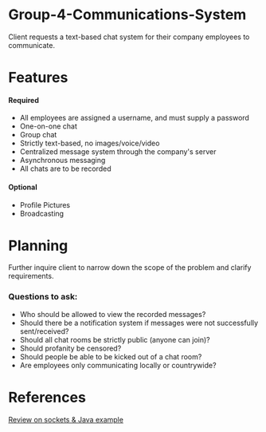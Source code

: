 # Group-4-Communications-System  
Client requests a text-based chat system for their company employees to communicate.  
# Features
#### Required
* All employees are assigned a username, and must supply a password  
* One-on-one chat  
* Group chat  
* Strictly text-based, no images/voice/video  
* Centralized message system through the company's server  
* Asynchronous messaging  
* All chats are to be recorded  
#### Optional 
* Profile Pictures  
* Broadcasting  
# Planning
Further inquire client to narrow down the scope of the problem and clarify requirements.  

### Questions to ask:  
* Who should be allowed to view the recorded messages?  
* Should there be a notification system if messages were not successfully sent/received?  
* Should all chat rooms be strictly public (anyone can join)?  
* Should profanity be censored?  
* Should people be able to be kicked out of a chat room?  
* Are employees only communicating locally or countrywide?

# References
[Review on sockets & Java example](https://github.com/MattBcsueb/CS401-Project-References/blob/main/SocketRef.png)
